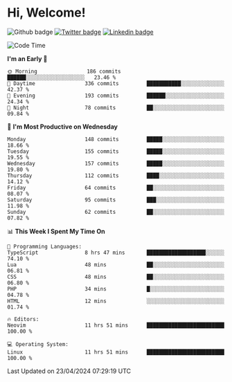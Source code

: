   # Hi, Welcome!
  ![Github badge](https://img.shields.io/github/followers/kraken-afk.svg?style=social&label=Follow&maxAge=2592000)
  [![Twitter badge](https://img.shields.io/badge/-Twitter-00acee?style=flat-square&logo=Twitter&logoColor=white)](https://twitter.com/trshppl)
  [![Linkedin badge](https://img.shields.io/badge/LinkedIn-0077B5?style=flat-square&logo=linkedin&logoColor=white)](https://www.linkedin.com/in/noveanrer)
<!--START_SECTION:waka-->
![Code Time](http://img.shields.io/badge/Code%20Time-157%20hrs%2033%20mins-blue)

**I'm an Early 🐤** 

```text
🌞 Morning                186 commits         ██████░░░░░░░░░░░░░░░░░░░   23.46 % 
🌆 Daytime                336 commits         ███████████░░░░░░░░░░░░░░   42.37 % 
🌃 Evening                193 commits         ██████░░░░░░░░░░░░░░░░░░░   24.34 % 
🌙 Night                  78 commits          ██░░░░░░░░░░░░░░░░░░░░░░░   09.84 % 
```
📅 **I'm Most Productive on Wednesday** 

```text
Monday                   148 commits         █████░░░░░░░░░░░░░░░░░░░░   18.66 % 
Tuesday                  155 commits         █████░░░░░░░░░░░░░░░░░░░░   19.55 % 
Wednesday                157 commits         █████░░░░░░░░░░░░░░░░░░░░   19.80 % 
Thursday                 112 commits         ████░░░░░░░░░░░░░░░░░░░░░   14.12 % 
Friday                   64 commits          ██░░░░░░░░░░░░░░░░░░░░░░░   08.07 % 
Saturday                 95 commits          ███░░░░░░░░░░░░░░░░░░░░░░   11.98 % 
Sunday                   62 commits          ██░░░░░░░░░░░░░░░░░░░░░░░   07.82 % 
```


📊 **This Week I Spent My Time On** 

```text
💬 Programming Languages: 
TypeScript               8 hrs 47 mins       ███████████████████░░░░░░   74.10 % 
Lua                      48 mins             ██░░░░░░░░░░░░░░░░░░░░░░░   06.81 % 
CSS                      48 mins             ██░░░░░░░░░░░░░░░░░░░░░░░   06.80 % 
PHP                      34 mins             █░░░░░░░░░░░░░░░░░░░░░░░░   04.78 % 
HTML                     12 mins             ░░░░░░░░░░░░░░░░░░░░░░░░░   01.74 % 

🔥 Editors: 
Neovim                   11 hrs 51 mins      █████████████████████████   100.00 % 

💻 Operating System: 
Linux                    11 hrs 51 mins      █████████████████████████   100.00 % 
```


 Last Updated on 23/04/2024 07:29:19 UTC
<!--END_SECTION:waka-->